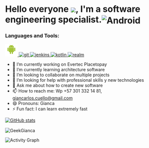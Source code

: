 # Hello everyone <img align="center" src="https://media2.giphy.com/media/0CJakjZVp4VfDnh8BH/giphy.gif?cid=6c09b952d50028a35aaf5361798bbdb1720ec6290f2cb13e&rid=giphy.gif&ct=s" width="35">, I'm a software engineering specialist.<img align="center" alt="Android" width="55" src="https://media.giphy.com/media/MF1kR4YmC2Z20/giphy.gif" /></h2>

<h3 align="left">Languages and Tools:</h3>
<p align="left"> <a href="https://developer.android.com" target="_blank" rel="noreferrer"> <img src="https://raw.githubusercontent.com/devicons/devicon/master/icons/android/android-original-wordmark.svg" alt="android" width="40" height="40"/> </a> <a href="https://git-scm.com/" target="_blank" rel="noreferrer"> <img src="https://www.vectorlogo.zone/logos/git-scm/git-scm-icon.svg" alt="git" width="40" height="40"/> </a> <a href="https://www.jenkins.io" target="_blank" rel="noreferrer"> <img src="https://www.vectorlogo.zone/logos/jenkins/jenkins-icon.svg" alt="jenkins" width="40" height="40"/> </a> <a href="https://kotlinlang.org" target="_blank" rel="noreferrer"> <img src="https://www.vectorlogo.zone/logos/kotlinlang/kotlinlang-icon.svg" alt="kotlin" width="40" height="40"/> </a>
  <a href="https://realm.io/" target="_blank" rel="noreferrer"> <img src="https://raw.githubusercontent.com/bestofjs/bestofjs-webui/8665e8c267a0215f3159df28b33c365198101df5/public/logos/realm.svg" alt="realm" width="40" height="40"/> </a> </p>

- 🔭 I’m currently working on Evertec Placetopay
- 🌱 I’m currently learning architecture software
- 👯 I’m looking to collaborate on multiple projects
- 🤔 I’m looking for help with professional skills y new technologies
- 💬 Ask me about how to create new software
- 📫 How to reach me:  Wp +57 301 332 14 81, giancarlos.cuello@gmail.com
- 😄 Pronouns: Gianca
- ⚡ Fun fact: I can learn extremely fast

[![GitHub stats](https://github-readme-stats.vercel.app/api?username=GeekGianca&theme=tokyonight&show_icons=true&include_all_commits=true )](https://github.com/anuraghazra/github-readme-stats)
<p><img align="center" src="https://github-readme-streak-stats.herokuapp.com/?user=GeekGianca&theme=github-dark&hide_border=false" alt="GeekGianca"/></p>

![Activity Graph](https://activity-graph.herokuapp.com/graph?username=GeekGianca&theme=rogue)